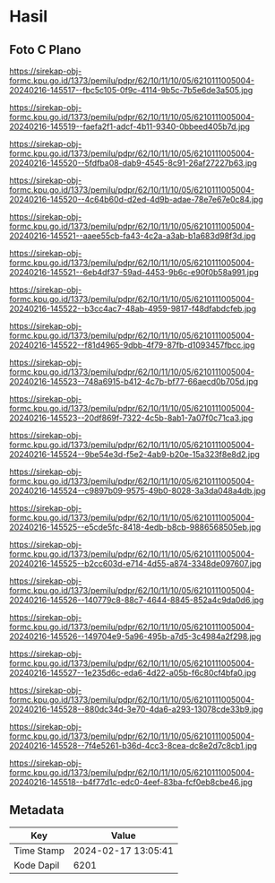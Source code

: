 # Hasil

## Foto C Plano

https://sirekap-obj-formc.kpu.go.id/1373/pemilu/pdpr/62/10/11/10/05/6210111005004-20240216-145517--fbc5c105-0f9c-4114-9b5c-7b5e6de3a505.jpg

https://sirekap-obj-formc.kpu.go.id/1373/pemilu/pdpr/62/10/11/10/05/6210111005004-20240216-145519--faefa2f1-adcf-4b11-9340-0bbeed405b7d.jpg

https://sirekap-obj-formc.kpu.go.id/1373/pemilu/pdpr/62/10/11/10/05/6210111005004-20240216-145520--5fdfba08-dab9-4545-8c91-26af27227b63.jpg

https://sirekap-obj-formc.kpu.go.id/1373/pemilu/pdpr/62/10/11/10/05/6210111005004-20240216-145520--4c64b60d-d2ed-4d9b-adae-78e7e67e0c84.jpg

https://sirekap-obj-formc.kpu.go.id/1373/pemilu/pdpr/62/10/11/10/05/6210111005004-20240216-145521--aaee55cb-fa43-4c2a-a3ab-b1a683d98f3d.jpg

https://sirekap-obj-formc.kpu.go.id/1373/pemilu/pdpr/62/10/11/10/05/6210111005004-20240216-145521--6eb4df37-59ad-4453-9b6c-e90f0b58a991.jpg

https://sirekap-obj-formc.kpu.go.id/1373/pemilu/pdpr/62/10/11/10/05/6210111005004-20240216-145522--b3cc4ac7-48ab-4959-9817-f48dfabdcfeb.jpg

https://sirekap-obj-formc.kpu.go.id/1373/pemilu/pdpr/62/10/11/10/05/6210111005004-20240216-145522--f81d4965-9dbb-4f79-87fb-d1093457fbcc.jpg

https://sirekap-obj-formc.kpu.go.id/1373/pemilu/pdpr/62/10/11/10/05/6210111005004-20240216-145523--748a6915-b412-4c7b-bf77-66aecd0b705d.jpg

https://sirekap-obj-formc.kpu.go.id/1373/pemilu/pdpr/62/10/11/10/05/6210111005004-20240216-145523--20df869f-7322-4c5b-8ab1-7a07f0c71ca3.jpg

https://sirekap-obj-formc.kpu.go.id/1373/pemilu/pdpr/62/10/11/10/05/6210111005004-20240216-145524--9be54e3d-f5e2-4ab9-b20e-15a323f8e8d2.jpg

https://sirekap-obj-formc.kpu.go.id/1373/pemilu/pdpr/62/10/11/10/05/6210111005004-20240216-145524--c9897b09-9575-49b0-8028-3a3da048a4db.jpg

https://sirekap-obj-formc.kpu.go.id/1373/pemilu/pdpr/62/10/11/10/05/6210111005004-20240216-145525--e5cde5fc-8418-4edb-b8cb-9886568505eb.jpg

https://sirekap-obj-formc.kpu.go.id/1373/pemilu/pdpr/62/10/11/10/05/6210111005004-20240216-145525--b2cc603d-e714-4d55-a874-3348de097607.jpg

https://sirekap-obj-formc.kpu.go.id/1373/pemilu/pdpr/62/10/11/10/05/6210111005004-20240216-145526--140779c8-88c7-4644-8845-852a4c9da0d6.jpg

https://sirekap-obj-formc.kpu.go.id/1373/pemilu/pdpr/62/10/11/10/05/6210111005004-20240216-145526--149704e9-5a96-495b-a7d5-3c4984a2f298.jpg

https://sirekap-obj-formc.kpu.go.id/1373/pemilu/pdpr/62/10/11/10/05/6210111005004-20240216-145527--1e235d6c-eda6-4d22-a05b-f6c80cf4bfa0.jpg

https://sirekap-obj-formc.kpu.go.id/1373/pemilu/pdpr/62/10/11/10/05/6210111005004-20240216-145528--880dc34d-3e70-4da6-a293-13078cde33b9.jpg

https://sirekap-obj-formc.kpu.go.id/1373/pemilu/pdpr/62/10/11/10/05/6210111005004-20240216-145528--7f4e5261-b36d-4cc3-8cea-dc8e2d7c8cb1.jpg

https://sirekap-obj-formc.kpu.go.id/1373/pemilu/pdpr/62/10/11/10/05/6210111005004-20240216-145518--b4f77d1c-edc0-4eef-83ba-fcf0eb8cbe46.jpg


## Metadata

| Key        | Value               |
| ---------- | ------------------- |
| Time Stamp | 2024-02-17 13:05:41 |
| Kode Dapil | 6201                |



